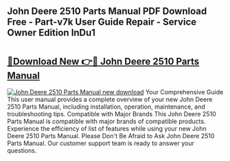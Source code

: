 ## John Deere 2510 Parts Manual PDF Download Free - Part-v7k User Guide Repair - Service Owner Edition InDu1

# <h2><a href="http://bc88102.oget.top/?id=John+Deere+2510+Parts+Manual">🔗Download New 👉🔴 John Deere 2510 Parts Manual</a></h2>

[![John Deere 2510 Parts Manual new download](https://i.imgur.com/5g1atiW.png)](http://bc88102.oget.top/?id=John+Deere+2510+Parts+Manual)
Your Comprehensive Guide This user manual provides a complete overview of your new John Deere 2510 Parts Manual, including installation, operation, maintenance, and troubleshooting tips. Compatible with Major Brands This John Deere 2510 Parts Manual is compatible with major brands of compatible products. Experience the efficiency of list of features while using your new John Deere 2510 Parts Manual. Please Don't Be Afraid to Ask John Deere 2510 Parts Manual. Our customer support team is ready to answer your questions.
